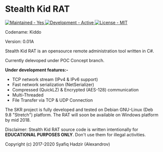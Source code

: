 # Stealth Kid RAT
<p align="left">
    <a href="#">
        <img src="https://img.shields.io/badge/Maintained-Yes-brightgreen.svg?style=plastic?maxAge=7200" alt="Maintained - Yes">
    </a>
    <a href="#">
        <img src="https://img.shields.io/badge/Development-Active-brightgreen.svg?style=plastic?maxAge=7200" alt="Development - Active">
    </a>
    <a href="#">
        <img src="https://img.shields.io/badge/License-MIT%20%2F%20Apache--2.0-blue.svg?style=plastic?maxAge=7200" alt="License - MIT">
    </a>
</p>


Codename: Kiddo

Version: 0.01A

Stealth Kid RAT is an opensource remote administration tool written in C#.

Currently delevoped under POC Concept branch.

**Under development features:-**

* TCP network stream (IPv4 & IPv6 support)
* Fast network serialization (NetSerializer)
* Compressed (QuickLZ) & Encrypted (AES-128) communication
* Multi-Threaded
* File Transfer via TCP & UDP Connection

The SKR project is fully developed and tested on Debian GNU-Linux (Deb 9.8 "Stretch") platform. The RAT will soon be available on Windows platform by mid 2018.

Disclaimer: Stealth Kid RAT source code is written intentionally for **EDUCATIONAL PURPOSES ONLY**. Don't use them for illegal activities.

Copyright (c) 2017-2020 Syafiq Hadzir (Alexandrov)
